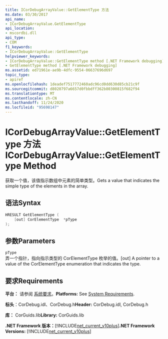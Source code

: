 ```yaml
---
title: ICorDebugArrayValue::GetElementType 方法
ms.date: 03/30/2017
api_name:
- ICorDebugArrayValue.GetElementType
api_location:
- mscordbi.dll
api_type:
- COM
f1_keywords:
- ICorDebugArrayValue::GetElementType
helpviewer_keywords:
- ICorDebugArrayValue::GetElementType method [.NET Framework debugging]
- GetElementType method [.NET Framework debugging]
ms.assetid: ed71961e-ae9b-4dfc-9554-06637696d697
topic_type:
- apiref
ms.openlocfilehash: 1deadef7517772460adc96cd0dd630d85cb21c9f
ms.sourcegitcommit: d8020797a6657d0fbbdff362b80300815f682f94
ms.translationtype: MT
ms.contentlocale: zh-CN
ms.lasthandoff: 11/24/2020
ms.locfileid: "95698147"
---
```

# <a name="icordebugarrayvaluegetelementtype-method"></a><span data-ttu-id="9c7ed-102">ICorDebugArrayValue::GetElementType 方法</span><span class="sxs-lookup"><span data-stu-id="9c7ed-102">ICorDebugArrayValue::GetElementType Method</span></span>

<span data-ttu-id="9c7ed-103">获取一个值，该值指示数组中元素的简单类型。</span><span class="sxs-lookup"><span data-stu-id="9c7ed-103">Gets a value that indicates the simple type of the elements in the array.</span></span>  
  
## <a name="syntax"></a><span data-ttu-id="9c7ed-104">语法</span><span class="sxs-lookup"><span data-stu-id="9c7ed-104">Syntax</span></span>  
  
```cpp  
HRESULT GetElementType (  
    [out] CorElementType  *pType  
);  
```  
  
## <a name="parameters"></a><span data-ttu-id="9c7ed-105">参数</span><span class="sxs-lookup"><span data-stu-id="9c7ed-105">Parameters</span></span>  

 `pType`  
 <span data-ttu-id="9c7ed-106">弄一个指针，指向指示类型的 CorElementType 枚举的值。</span><span class="sxs-lookup"><span data-stu-id="9c7ed-106">[out] A pointer to a value of the CorElementType enumeration that indicates the type.</span></span>  
  
## <a name="requirements"></a><span data-ttu-id="9c7ed-107">要求</span><span class="sxs-lookup"><span data-stu-id="9c7ed-107">Requirements</span></span>  

 <span data-ttu-id="9c7ed-108">**平台：** 请参阅 [系统要求](../../get-started/system-requirements.md)。</span><span class="sxs-lookup"><span data-stu-id="9c7ed-108">**Platforms:** See [System Requirements](../../get-started/system-requirements.md).</span></span>  
  
 <span data-ttu-id="9c7ed-109">**标头**：CorDebug.idl、CorDebug.h</span><span class="sxs-lookup"><span data-stu-id="9c7ed-109">**Header:** CorDebug.idl, CorDebug.h</span></span>  
  
 <span data-ttu-id="9c7ed-110">**库：** CorGuids.lib</span><span class="sxs-lookup"><span data-stu-id="9c7ed-110">**Library:** CorGuids.lib</span></span>  
  
 <span data-ttu-id="9c7ed-111">**.NET Framework 版本：**[!INCLUDE[net_current_v10plus](../../../../includes/net-current-v10plus-md.md)]</span><span class="sxs-lookup"><span data-stu-id="9c7ed-111">**.NET Framework Versions:** [!INCLUDE[net_current_v10plus](../../../../includes/net-current-v10plus-md.md)]</span></span>
